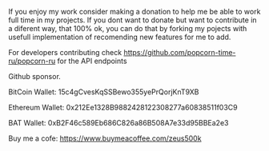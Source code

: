 If you enjoy my work consider making a donation to help me be able to work full time in my projects. If you dont want to donate but want to contribute in a diferent way, that 100% ok, you can do that by forking my pojects with usefull implementation of recomending new features for me to add.

For developers contributing check https://github.com/popcorn-time-ru/popcorn-ru for the API endpoints

Github sponsor.

BitCoin Wallet: 15c4gCvesKqSSBewo355yePrQorjKnT9XB

Ethereum Wallet: 0x212Ee1328B9882428122308277a60838511f03C9

BAT Wallet: 0xB2F46c589Eb686C826a86B508A7e33d95BBEa2e3

Buy me a cofe: https://www.buymeacoffee.com/zeus500k
